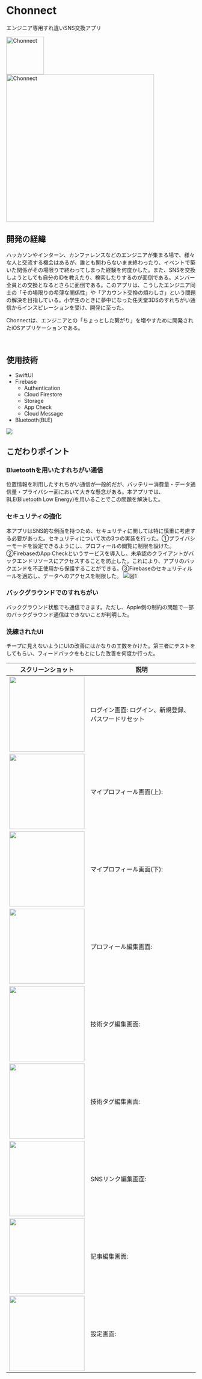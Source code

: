 # Chonnect
エンジニア専用すれ違いSNS交換アプリ

<img width="100" alt="Chonnect" src="https://github.com/user-attachments/assets/77f66312-777d-4ba6-913c-2cfa1ac3f5e8">
<br>
<img width="393" alt="Chonnect" src="https://github.com/user-attachments/assets/7469d75a-c291-4b50-9ced-79aa8fc6807b">

<br>

## 開発の経緯
ハッカソンやインターン、カンファレンスなどのエンジニアが集まる場で、様々な人と交流する機会はあるが、誰とも関わらないまま終わったり、イベントで築いた関係がその場限りで終わってしまった経験を何度かした。また、SNSを交換しようとしても自分のIDを教えたり、検索したりするのが面倒である。メンバー全員との交換となるとさらに面倒である。このアプリは、こうしたエンジニア同士の「その場限りの希薄な関係性」や「アカウント交換の煩わしさ」という問題の解決を目指している。小学生のときに夢中になった任天堂3DSのすれちがい通信からインスピレーションを受け、開発に至った。

Chonnectは、エンジニアとの「ちょっとした繋がり」を増やすために開発されたiOSアプリケーションである。

<br>

## 使用技術
* SwiftUI
* Firebase
  * Authentication
  * Cloud Firestore
  * Storage
  * App Check
  * Cloud Message
* Bluetooth(BLE)

<img src="https://github.com/user-attachments/assets/bd0c8653-cc1d-447d-8dac-c75298d0fe3d">

<br>

## こだわりポイント
### Bluetoothを用いたすれちがい通信
位置情報を利用したすれちがい通信が一般的だが、バッテリー消費量・データ通信量・プライバシー面において大きな懸念がある。本アプリでは、BLE(Bluetooth Low Energy)を用いることでこの問題を解決した。

### セキュリティの強化
本アプリはSNS的な側面を持つため、セキュリティに関しては特に慎重に考慮する必要があった。セキュリティについて次の3つの実装を行った。①プライバシーモードを設定できるようにし、プロフィールの閲覧に制限を設けた。②FirebaseのApp Checkというサービスを導入し、未承認のクライアントがバックエンドリソースにアクセスすることを防止した。これにより、アプリのバックエンドを不正使用から保護することができる。③Firebaseのセキュリティルールを適応し、データへのアクセスを制限した。
![図1](https://github.com/user-attachments/assets/1a1333bf-8a2f-4bf3-a214-918cf5063daf)

### バックグラウンドでのすれちがい
バックグラウンド状態でも通信できます。ただし、Apple側の制約の問題で一部のバックグラウンド通信はできないことが判明した。

### 洗練されたUI
チープに見えないようにUIの改善にはかなりの工数をかけた。第三者にテストをしてもらい、フィードバックをもとにした改善を何度か行った。

| スクリーンショット | 説明 |
|--------------------|------|
| <img src="https://github.com/user-attachments/assets/20e8f1d0-f4d0-45fb-80e6-4e9ad864767b" width="200"> | ログイン画面: ログイン、新規登録、パスワードリセット |
| <img src="https://github.com/user-attachments/assets/c44a117e-d5b0-4d3b-a531-9a73c4205c83" width="200"> | マイプロフィール画面(上):  |
| <img src="https://github.com/user-attachments/assets/4e523e80-cd59-40bf-902d-648c74a0d692" width="200"> | マイプロフィール画面(下): |
| <img src="https://github.com/user-attachments/assets/4df9d565-59ff-4d97-833a-0b58a49a88e1" width="200"> | プロフィール編集画面:  |
| <img src="https://github.com/user-attachments/assets/eac8684f-b1d7-4ab9-a9e7-779af78432ca" width="200"> | 技術タグ編集画面:  |
| <img src="https://github.com/user-attachments/assets/30bf858f-d152-4009-b2b9-15e0838bb640" width="200"> | 技術タグ編集画面: |
| <img src="https://github.com/user-attachments/assets/a8c64171-dec2-4e5e-86f9-4c9d5d452585" width="200"> | SNSリンク編集画面:  |
| <img src="https://github.com/user-attachments/assets/435214fc-1269-4877-8601-f707580a75e9" width="200"> | 記事編集画面: |
| <img src="https://github.com/user-attachments/assets/bf12a2f7-4318-48d0-b20e-b1d4b7ba8fc0" width="200"> | 設定画面: |


